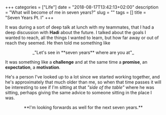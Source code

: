 +++
categories = ["Life"]
date = "2018-08-17T13:42:13+02:00"
description = "What will become of me in seven years?"
slug = ""
tags = []
title = "Seven Years Pt. I"
+++

It was during a sort of deep talk at lunch with my teammates, that I had a deep discussion with **Hadi** about the future. I talked about the goals I wanted to reach, all the things I wanted to learn, but how far away or out of reach they seemed. He then told me something like

<center>_"Let's see in **seven years** where are you at"_</center>

It was something like a **challenge** and at the same time a **promise**, an **expectation**, a **motivation**.

He's a person I've looked up to a lot since we started working together, and he's approximately that much older than me, so when that time passes it will be interesting to see if I'm sitting at that _"side of the table"_ where he was sitting, perhaps giving the same advice to someone sitting in the place I was.

<center>**I'm looking forwards as well for the next seven years.**</center>